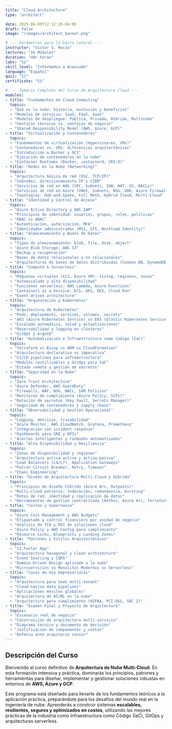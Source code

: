 ```yaml
---
title: "Cloud Architecture"
type: "architect"

date: 2025-06-09T12:12:20-04:00
draft: false
image: "/images/architect_banner.png"

# --- Parámetros para la barra lateral ---
instructor: "Victor S. Recio"
lectures: "16 Módulos"
duration: "40+ horas"
labs: "Sí"
skill_level: "Intermedio a Avanzado"
language: "Español"
quiz: "Sí"
certificate: "Sí"

# --- Temario Completo del Curso de Arquitectura Cloud ---
modules:
- title: "Fundamentos de Cloud Computing"
  topics:
  - "Qué es la nube: historia, evolución y beneficios"
  - "Modelos de servicio: IaaS, PaaS, SaaS"
  - "Modelos de despliegue: Pública, Privada, Híbrida, Multinube"
  - "Ventajas técnicas vs. ventajas de negocio"
  - "Shared Responsibility Model (AWS, Azure, GCP)"
- title: "Virtualización y Contenedores"
  topics:
  - "Fundamentos de virtualización (Hypervisores, VMs)"
  - "Contenedores vs. VMs: diferencias arquitectónicas"
  - "Introducción a Docker y OCI"
  - "Ejecución de contenedores en la nube"
  - "Container Runtimes (Docker, containerd, CRI-O)"
- title: "Redes en la Nube (Networking)"
  topics:
  - "Arquitectura básica de red (OSI, TCP/IP)"
  - "Subredes, direccionamiento IP y CIDR"
  - "Servicios de red en AWS (VPC, Subnets, IGW, NAT, SG, NACLs)"
  - "Servicios de red en Azure (VNet, Subnets, NSG, UDR, Azure Firewall)"
  - "Topologías: Hub-and-Spoke, Full Mesh, Hybrid Cloud, Multi-Cloud"
- title: "Identidad y Control de Acceso"
  topics:
  - "Azure Active Directory y AWS IAM"
  - "Principios de identidad: usuarios, grupos, roles, políticas"
  - "RBAC vs ABAC"
  - "Autenticación, autorización, MFA"
  - "Identidades administradas (MSI, STS, Workload Identity)"
- title: "Almacenamiento y Bases de Datos"
  topics:
  - "Tipos de almacenamiento: blob, file, disk, object"
  - "Azure Blob Storage, AWS S3"
  - "Backup y recuperación"
  - "Bases de datos relacionales y no relacionales"
  - "Arquitecturas de bases de datos distribuidas (Cosmos DB, DynamoDB)"
- title: "Compute & Serverless"
  topics:
  - "Máquinas virtuales (EC2, Azure VM): sizing, regiones, zonas"
  - "Autoescalado y alta disponibilidad"
  - "Funciones serverless: AWS Lambda, Azure Functions"
  - "Containers as a Service: ECS, AKS, EKS, Cloud Run"
  - "Event-driven architecture"
- title: "Orquestación y Kubernetes"
  topics:
  - "Arquitectura de Kubernetes"
  - "Pods, deployments, services, volumes, secrets"
  - "AKS (Azure Kubernetes Service) vs EKS (Elastic Kubernetes Service)"
  - "Escalado automático, salud y actualizaciones"
  - "Observabilidad y logging en clústeres"
  - "GitOps y ArgoCD"
- title: "Automatización e Infraestructura como Código (IaC)"
  topics:
  - "Terraform vs Bicep vs ARM vs CloudFormation"
  - "Arquitectura declarativa vs imperativa"
  - "CI/CD pipelines para infraestructura"
  - "Módulos reutilizables y GitOps para IaC"
  - "Estado remoto y gestión de secretos"
- title: "Seguridad en la Nube"
  topics:
  - "Zero Trust Architecture"
  - "Azure Defender, AWS GuardDuty"
  - "Firewalls, WAF, NSG, NACL, IAM Policies"
  - "Monitoreo de cumplimiento (Azure Policy, SCPs)"
  - "Rotación de secretos (Key Vault, Secrets Manager)"
  - "Seguridad de contenedores y supply chain"
- title: "Observabilidad y Gestión Operacional"
  topics:
  - "Logging, métricas, trazabilidad"
  - "Azure Monitor, AWS CloudWatch, Grafana, Prometheus"
  - "Integración con incident response"
  - "Dashboards para SRE y KPIs"
  - "Alertas inteligentes y runbooks automatizados"
- title: "Alta Disponibilidad y Resiliencia"
  topics:
  - "Zonas de disponibilidad y regiones"
  - "Arquitectura activa-activa y activa-pasiva"
  - "Load Balancers (L4/L7), Application Gateways"
  - "Patrón Circuit Breaker, Retry, Timeout"
  - "Chaos Engineering"
- title: "Diseño de Arquitectura Multi-Cloud y Híbrida"
  topics:
  - "Principios de diseño híbrido (Azure Arc, Outposts)"
  - "Multi-cloud patterns: federación, redundancia, bursting"
  - "Retos de red, identidad y replicación de datos"
  - "Herramientas de gestión centralizada (Anthos, Azure Arc, Terraform Cloud)"
- title: "Costeo y Gobernanza"
  topics:
  - "Azure Cost Management y AWS Budgets"
  - "Etiquetado y control financiero por unidad de negocio"
  - "Análisis de TCO y ROI de soluciones cloud"
  - "Azure Policy y AWS Config para cumplimiento"
  - "Resource Locks, Blueprints y Landing Zones"
- title: "Patrones y Estilos Arquitectónicos"
  topics:
  - "12 Factor App"
  - "Arquitectura hexagonal y clean architecture"
  - "Event Sourcing y CQRS"
  - "Domain-Driven Design aplicado a la nube"
  - "Microservicios vs Monolitos Modernos vs Serverless"
- title: "Casos de Uso Empresariales"
  topics:
  - "Arquitectura para SaaS multi-tenant"
  - "Cloud-native data pipelines"
  - "Aplicaciones móviles globales"
  - "Arquitectura de AI/ML en la nube"
  - "Arquitectura para cumplimiento (HIPAA, PCI-DSS, SOC 2)"
- title: "Examen Final y Proyecto de Arquitectura"
  topics:
  - "Escenario real de negocio"
  - "Construcción de arquitectura multi-servicio"
  - "Diagrama técnico y documento de decisión"
  - "Justificación de componentes y costos"
  - "Defensa ante arquitecto senior"
---
```


## Descripción del Curso

Bienvenido al curso definitivo de **Arquitectura de Nube Multi-Cloud**. En esta formación intensiva y práctica, dominarás los principios, patrones y herramientas para diseñar, implementar y gestionar soluciones robustas en entornos de **AWS, Azure y GCP**.

Este programa está diseñado para llevarte de los fundamentos teóricos a la aplicación práctica, preparándote para los desafíos del mundo real en la ingeniería de nube. Aprenderás a construir sistemas **escalables, resilientes, seguros y optimizados en costos**, utilizando las mejores prácticas de la industria como Infraestructura como Código (IaC), GitOps y arquitecturas serverless.